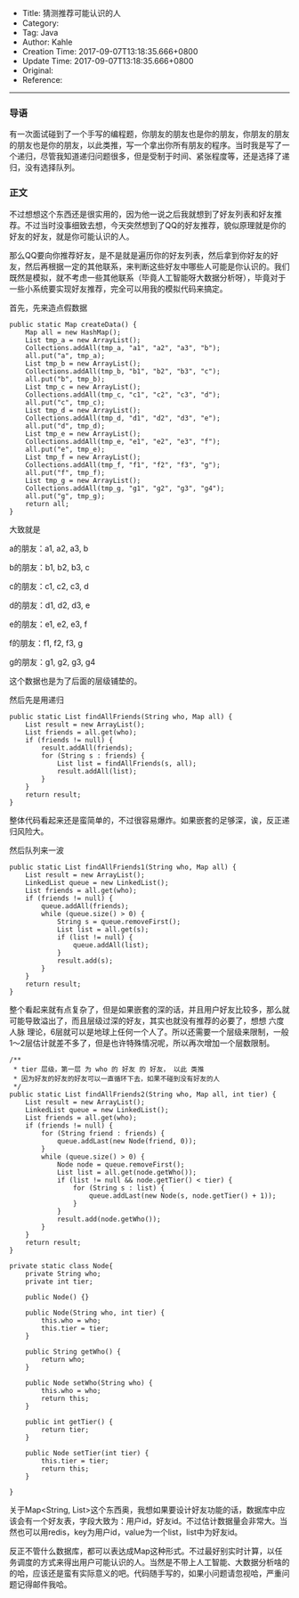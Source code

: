 - Title: 猜测推荐可能认识的人
- Category:
- Tag: Java
- Author: Kahle
- Creation Time: 2017-09-07T13:18:35.666+0800
- Update Time: 2017-09-07T13:18:35.666+0800
- Original:
- Reference:

---


### 导语

有一次面试碰到了一个手写的编程题，你朋友的朋友也是你的朋友，你朋友的朋友的朋友也是你的朋友，以此类推，写一个拿出你所有朋友的程序。当时我是写了一个递归，尽管我知道递归问题很多，但是受制于时间、紧张程度等，还是选择了递归，没有选择队列。


### 正文

不过想想这个东西还是很实用的，因为他一说之后我就想到了好友列表和好友推荐。不过当时没事细致去想，今天突然想到了QQ的好友推荐，貌似原理就是你的好友的好友，就是你可能认识的人。

那么QQ要向你推荐好友，是不是就是遍历你的好友列表，然后拿到你好友的好友，然后再根据一定的其他联系，来判断这些好友中哪些人可能是你认识的。我们既然是模拟，就不考虑一些其他联系（毕竟人工智能呀大数据分析呀），毕竟对于一些小系统要实现好友推荐，完全可以用我的模拟代码来搞定。

首先，先来造点假数据

```
public static Map createData() {
    Map all = new HashMap();
    List tmp_a = new ArrayList();
    Collections.addAll(tmp_a, "a1", "a2", "a3", "b");
    all.put("a", tmp_a);
    List tmp_b = new ArrayList();
    Collections.addAll(tmp_b, "b1", "b2", "b3", "c");
    all.put("b", tmp_b);
    List tmp_c = new ArrayList();
    Collections.addAll(tmp_c, "c1", "c2", "c3", "d");
    all.put("c", tmp_c);
    List tmp_d = new ArrayList();
    Collections.addAll(tmp_d, "d1", "d2", "d3", "e");
    all.put("d", tmp_d);
    List tmp_e = new ArrayList();
    Collections.addAll(tmp_e, "e1", "e2", "e3", "f");
    all.put("e", tmp_e);
    List tmp_f = new ArrayList();
    Collections.addAll(tmp_f, "f1", "f2", "f3", "g");
    all.put("f", tmp_f);
    List tmp_g = new ArrayList();
    Collections.addAll(tmp_g, "g1", "g2", "g3", "g4");
    all.put("g", tmp_g);
    return all;
}
```

大致就是

a的朋友：a1, a2, a3, b

b的朋友：b1, b2, b3, c

c的朋友：c1, c2, c3, d

d的朋友：d1, d2, d3, e

e的朋友：e1, e2, e3, f

f的朋友：f1, f2, f3, g

g的朋友：g1, g2, g3, g4

这个数据也是为了后面的层级铺垫的。

然后先是用递归

```
public static List findAllFriends(String who, Map all) {
    List result = new ArrayList();
    List friends = all.get(who);
    if (friends != null) {
        result.addAll(friends);
        for (String s : friends) {
            List list = findAllFriends(s, all);
            result.addAll(list);
        }
    }
    return result;
}
```

整体代码看起来还是蛮简单的，不过很容易爆炸。如果嵌套的足够深，诶，反正递归风险大。

然后队列来一波

```
public static List findAllFriends1(String who, Map all) {
    List result = new ArrayList();
    LinkedList queue = new LinkedList();
    List friends = all.get(who);
    if (friends != null) {
        queue.addAll(friends);
        while (queue.size() > 0) {
            String s = queue.removeFirst();
            List list = all.get(s);
            if (list != null) {
                queue.addAll(list);
            }
            result.add(s);
        }
    }
    return result;
}
```

整个看起来就有点复杂了，但是如果嵌套的深的话，并且用户好友比较多，那么就可能导致溢出了，而且层级过深的好友，其实也就没有推荐的必要了，想想 六度人脉 理论，6层就可以是地球上任何一个人了。所以还需要一个层级来限制，一般1～2层估计就差不多了，但是也许特殊情况呢，所以再次增加一个层数限制。

```
/**
 * tier 层级，第一层 为 who 的 好友 的 好友， 以此 类推
 * 因为好友的好友的好友可以一直循环下去，如果不碰到没有好友的人
 */
public static List findAllFriends2(String who, Map all, int tier) {
    List result = new ArrayList();
    LinkedList queue = new LinkedList();
    List friends = all.get(who);
    if (friends != null) {
        for (String friend : friends) {
            queue.addLast(new Node(friend, 0));
        }
        while (queue.size() > 0) {
            Node node = queue.removeFirst();
            List list = all.get(node.getWho());
            if (list != null && node.getTier() < tier) {
                for (String s : list) {
                    queue.addLast(new Node(s, node.getTier() + 1));
                }
            }
            result.add(node.getWho());
        }
    }
    return result;
}

private static class Node{
    private String who;
    private int tier;

    public Node() {}

    public Node(String who, int tier) {
        this.who = who;
        this.tier = tier;
    }

    public String getWho() {
        return who;
    }

    public Node setWho(String who) {
        this.who = who;
        return this;
    }

    public int getTier() {
        return tier;
    }

    public Node setTier(int tier) {
        this.tier = tier;
        return this;
    }

}
```

关于Map<String, List>这个东西奥，我想如果要设计好友功能的话，数据库中应该会有一个好友表，字段大致为：用户id，好友id。不过估计数据量会非常大。当然也可以用redis，key为用户id，value为一个list，list中为好友id。

反正不管什么数据库，都可以表达成Map这种形式。不过最好别实时计算，以任务调度的方式来得出用户可能认识的人。当然是不带上人工智能、大数据分析啥的的哈，应该还是蛮有实际意义的吧。代码随手写的，如果小问题请忽视哈，严重问题记得邮件我哈。


